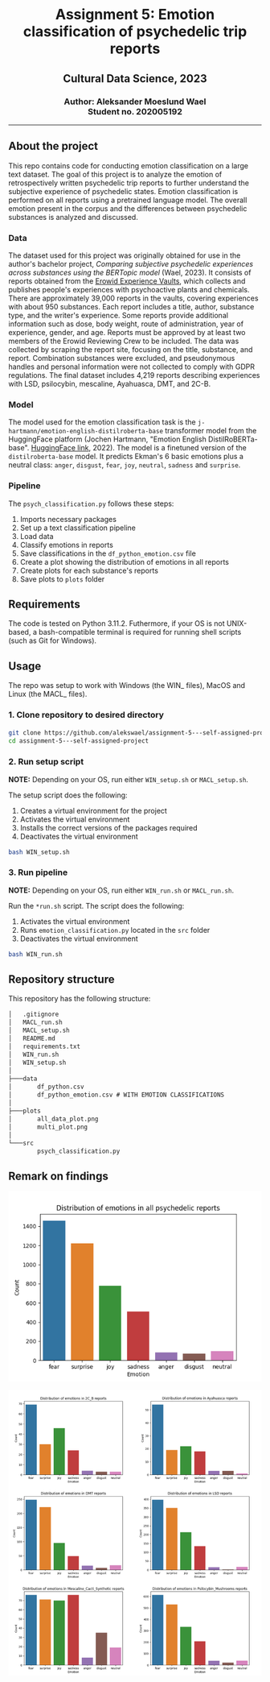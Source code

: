 <br />
  <h1 align="center">Assignment 5: Emotion classification of psychedelic trip reports</h1> 
  <h2 align="center">Cultural Data Science, 2023</h2> 
  <h3 align="center">
  Author: Aleksander Moeslund Wael <br>
  Student no. 202005192
  </h3>
</p>

---

## About the project
This repo contains code for conducting emotion classification on a large text dataset. The goal of this project is to analyze the emotion of retrospectively written psychedelic trip reports to further understand the subjective experience of psychedelic states. Emotion classification is performed on all reports using a pretrained language model. The overall emotion present in the corpus and the differences between psychedelic substances is analyzed and discussed.

### Data
The dataset used for this project was originally obtained for use in the author's bachelor project, *Comparing subjective psychedelic experiences across substances using the BERTopic model* (Wael, 2023). It consists of reports obtained from the [Erowid Experience Vaults](https://erowid.org/experiences/), which collects and publishes people's experiences with psychoactive plants and chemicals. There are approximately 39,000 reports in the vaults, covering experiences with about 950 substances. Each report includes a title, author, substance type, and the writer's experience. Some reports provide additional information such as dose, body weight, route of administration, year of experience, gender, and age. Reports must be approved by at least two members of the Erowid Reviewing Crew to be included. The data was collected by scraping the report site, focusing on the title, substance, and report. Combination substances were excluded, and pseudonymous handles and personal information were not collected to comply with GDPR regulations. The final dataset includes 4,219 reports describing experiences with LSD, psilocybin, mescaline, Ayahuasca, DMT, and 2C-B.

### Model
The model used for the emotion classification task is the `j-hartmann/emotion-english-distilroberta-base` transformer model from the HuggingFace platform (Jochen Hartmann, "Emotion English DistilRoBERTa-base". [HuggingFace link](https://huggingface.co/j-hartmann/emotion-english-distilroberta-base/), 2022). The model is a finetuned version of the `distilroberta-base` model. It predicts Ekman's 6 basic emotions plus a neutral class: `anger`, `disgust`, `fear`, `joy`, `neutral`, `sadness` and `surprise`.

### Pipeline
The `psych_classification.py` follows these steps:
1. Imports necessary packages
2. Set up a text classification pipeline
3. Load data
4. Classify emotions in reports
5. Save classifications in the `df_python_emotion.csv` file
5. Create a plot showing the distribution of emotions in all reports
6. Create plots for each substance's reports
7. Save plots to `plots` folder

## Requirements

The code is tested on Python 3.11.2. Futhermore, if your OS is not UNIX-based, a bash-compatible terminal is required for running shell scripts (such as Git for Windows).

## Usage

The repo was setup to work with Windows (the WIN_ files), MacOS and Linux (the MACL_ files).

### 1. Clone repository to desired directory

```bash
git clone https://github.com/alekswael/assignment-5---self-assigned-project
cd assignment-5---self-assigned-project
```
### 2. Run setup script 
**NOTE:** Depending on your OS, run either `WIN_setup.sh` or `MACL_setup.sh`.

The setup script does the following:
1. Creates a virtual environment for the project
2. Activates the virtual environment
3. Installs the correct versions of the packages required
5. Deactivates the virtual environment

```bash
bash WIN_setup.sh
```

### 3. Run pipeline
**NOTE:** Depending on your OS, run either `WIN_run.sh` or `MACL_run.sh`.

Run the `*run.sh` script. The script does the following:
1. Activates the virtual environment
2. Runs `emotion_classification.py` located in the `src` folder
3. Deactivates the virtual environment

```bash
bash WIN_run.sh
```

## Repository structure
This repository has the following structure:
```
│   .gitignore
│   MACL_run.sh
│   MACL_setup.sh
│   README.md
│   requirements.txt
│   WIN_run.sh
│   WIN_setup.sh
│   
├───data
│       df_python.csv
│       df_python_emotion.csv # WITH EMOTION CLASSIFICATIONS
│
├───plots
│       all_data_plot.png 
│       multi_plot.png
│
└───src
        psych_classification.py
```

## Remark on findings

![all](plots/all_data_plot.png)



![2c-b](plots/multi_plot.png)


